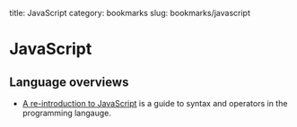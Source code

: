 title: JavaScript
category: bookmarks
slug: bookmarks/javascript

# JavaScript

## Language overviews
* [A re-introduction to JavaScript](https://developer.mozilla.org/en-US/docs/Web/JavaScript/A_re-introduction_to_JavaScript)
  is a guide to syntax and operators in the programming langauge.


